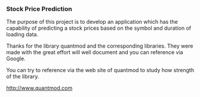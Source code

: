 ### Stock Price Prediction

The purpose of this project is to develop an application which has the capability of predicting a stock prices based on the symbol and duration of loading data.

Thanks for the library quantmod and the corresponding libraries. They were made with the great effort will well document and you can reference via Google.

You can try to reference via the web site of quantmod to study how strength of the library.


http://www.quantmod.com
